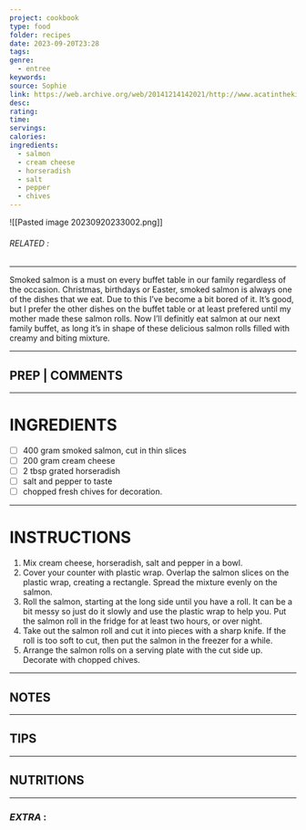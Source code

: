 ```yaml
---
project: cookbook
type: food
folder: recipes
date: 2023-09-20T23:28
tags: 
genre:
  - entree
keywords: 
source: Sophie
link: https://web.archive.org/web/20141214142021/http://www.acatinthekitchen.com/2008/06/12/moms-smoked-salmon-rolls/
desc: 
rating: 
time: 
servings: 
calories: 
ingredients:
  - salmon
  - cream cheese
  - horseradish
  - salt
  - pepper
  - chives
---
```


![[Pasted image 20230920233002.png]]
###### *RELATED* : 
---
Smoked salmon is a must on every buffet table in our family regardless of the occasion. Christmas, birthdays or Easter, smoked salmon is always one of the dishes that we eat. Due to this I’ve become a bit bored of it. It’s good, but I prefer the other dishes on the buffet table or at least prefered until my mother made these salmon rolls. Now I’ll definitly eat salmon at our next family buffet, as long it’s in shape of these delicious salmon rolls filled with creamy and biting mixture.

---
## PREP | COMMENTS



---
# INGREDIENTS

- [ ] 400 gram smoked salmon, cut in thin slices
- [ ] 200 gram cream cheese
- [ ] 2 tbsp grated horseradish
- [ ] salt and pepper to taste
- [ ] chopped fresh chives for decoration.

---
# INSTRUCTIONS

1. Mix cream cheese, horseradish, salt and pepper in a bowl.
2. Cover your counter with plastic wrap. Overlap the salmon slices on the plastic wrap, creating a rectangle. Spread the mixture evenly on the salmon.
3. Roll the salmon, starting at the long side until you have a roll. It can be a bit messy so just do it slowly and use the plastic wrap to help you. Put the salmon roll in the fridge for at least two hours, or over night.
4. Take out the salmon roll and cut it into pieces with a sharp knife. If the roll is too soft to cut, then put the salmon in the freezer for a while.
5. Arrange the salmon rolls on a serving plate with the cut side up. Decorate with chopped chives.

---
## NOTES



---
## TIPS



---
## NUTRITIONS



---
### *EXTRA* :



